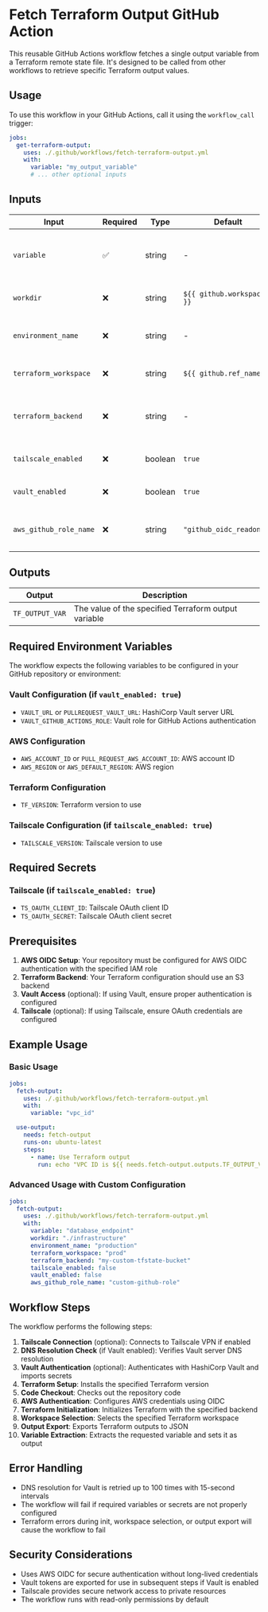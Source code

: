 
# Fetch Terraform Output GitHub Action

This reusable GitHub Actions workflow fetches a single output variable from a Terraform remote state file. It's designed to be called from other workflows to retrieve specific Terraform output values.

## Usage

To use this workflow in your GitHub Actions, call it using the `workflow_call` trigger:

```yaml
jobs:
  get-terraform-output:
    uses: ./.github/workflows/fetch-terraform-output.yml
    with:
      variable: "my_output_variable"
      # ... other optional inputs
```

## Inputs

| Input | Required | Type | Default | Description |
|-------|----------|------|---------|-------------|
| `variable` | ✅ | string | - | The name of the variable to fetch from the Terraform state file |
| `workdir` | ❌ | string | `${{ github.workspace }}` | Working directory where Terraform files are located |
| `environment_name` | ❌ | string | - | GitHub environment name to use for the job |
| `terraform_workspace` | ❌ | string | `${{ github.ref_name }}` | Terraform workspace to select |
| `terraform_backend` | ❌ | string | - | S3 bucket name for Terraform backend (defaults to `tfstate-{AWS_ACCOUNT_ID}`) |
| `tailscale_enabled` | ❌ | boolean | `true` | Whether to connect to Tailscale VPN |
| `vault_enabled` | ❌ | boolean | `true` | Whether to authenticate with HashiCorp Vault |
| `aws_github_role_name` | ❌ | string | `"github_oidc_readonly"` | AWS IAM role name for GitHub OIDC authentication |

## Outputs

| Output | Description |
|--------|-------------|
| `TF_OUTPUT_VAR` | The value of the specified Terraform output variable |

## Required Environment Variables

The workflow expects the following variables to be configured in your GitHub repository or environment:

### Vault Configuration (if `vault_enabled: true`)
- `VAULT_URL` or `PULLREQUEST_VAULT_URL`: HashiCorp Vault server URL
- `VAULT_GITHUB_ACTIONS_ROLE`: Vault role for GitHub Actions authentication

### AWS Configuration
- `AWS_ACCOUNT_ID` or `PULL_REQUEST_AWS_ACCOUNT_ID`: AWS account ID
- `AWS_REGION` or `AWS_DEFAULT_REGION`: AWS region

### Terraform Configuration
- `TF_VERSION`: Terraform version to use

### Tailscale Configuration (if `tailscale_enabled: true`)
- `TAILSCALE_VERSION`: Tailscale version to use

## Required Secrets

### Tailscale (if `tailscale_enabled: true`)
- `TS_OAUTH_CLIENT_ID`: Tailscale OAuth client ID
- `TS_OAUTH_SECRET`: Tailscale OAuth client secret

## Prerequisites

1. **AWS OIDC Setup**: Your repository must be configured for AWS OIDC authentication with the specified IAM role
2. **Terraform Backend**: Your Terraform configuration should use an S3 backend
3. **Vault Access** (optional): If using Vault, ensure proper authentication is configured
4. **Tailscale** (optional): If using Tailscale, ensure OAuth credentials are configured

## Example Usage

### Basic Usage

```yaml
jobs:
  fetch-output:
    uses: ./.github/workflows/fetch-terraform-output.yml
    with:
      variable: "vpc_id"

  use-output:
    needs: fetch-output
    runs-on: ubuntu-latest
    steps:
      - name: Use Terraform output
        run: echo "VPC ID is ${{ needs.fetch-output.outputs.TF_OUTPUT_VAR }}"
```

### Advanced Usage with Custom Configuration

```yaml
jobs:
  fetch-output:
    uses: ./.github/workflows/fetch-terraform-output.yml
    with:
      variable: "database_endpoint"
      workdir: "./infrastructure"
      environment_name: "production"
      terraform_workspace: "prod"
      terraform_backend: "my-custom-tfstate-bucket"
      tailscale_enabled: false
      vault_enabled: false
      aws_github_role_name: "custom-github-role"
```

## Workflow Steps

The workflow performs the following steps:

1. **Tailscale Connection** (optional): Connects to Tailscale VPN if enabled
2. **DNS Resolution Check** (if Vault enabled): Verifies Vault server DNS resolution
3. **Vault Authentication** (optional): Authenticates with HashiCorp Vault and imports secrets
4. **Terraform Setup**: Installs the specified Terraform version
5. **Code Checkout**: Checks out the repository code
6. **AWS Authentication**: Configures AWS credentials using OIDC
7. **Terraform Initialization**: Initializes Terraform with the specified backend
8. **Workspace Selection**: Selects the specified Terraform workspace
9. **Output Export**: Exports Terraform outputs to JSON
10. **Variable Extraction**: Extracts the requested variable and sets it as output

## Error Handling

- DNS resolution for Vault is retried up to 100 times with 15-second intervals
- The workflow will fail if required variables or secrets are not properly configured
- Terraform errors during init, workspace selection, or output export will cause the workflow to fail

## Security Considerations

- Uses AWS OIDC for secure authentication without long-lived credentials
- Vault tokens are exported for use in subsequent steps if Vault is enabled
- Tailscale provides secure network access to private resources
- The workflow runs with read-only permissions by default
